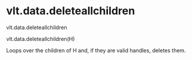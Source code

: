 # vlt.data.deleteallchildren

  vlt.data.deleteallchildren
 
   vlt.data.deleteallchildren(H)
  
  Loops over the children of H and, if they are valid handles, deletes them.
